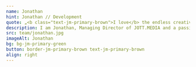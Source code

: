 ```yaml
---
name: Jonathan
hint: Jonathan // Development
quote: „<b class="text-jm-primary-brown">I love</b> the endless creativity, of <b>enriching the world</b> with my hands and my MacBook.“
description: I am Jonathan, Managing Director of JOTT.MEDIA and a passionate developer and programmer. My training as a media designer and my award as German champion in web design have paved my way into the world of digital creativity. With a certification in Vue, I bring technical expertise and innovative ideas to every project. In my spare time, I train my dog and spend quality time with my family. ‘I am inspired by the endless creativity of enriching the world with my hands and my MacBook.’ This enthusiasm drives me to constantly develop new and creative solutions and inspire our customers.
src: team/jonathan.jpg
imageAlt: Jonathan
bg: bg-jm-primary-green
button: border-jm-primary-brown text-jm-primary-brown
align: right
---
```

